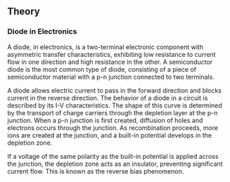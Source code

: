 ## Theory 

### Diode in Electronics

<p>
A diode, in electronics, is a two-terminal electronic component with asymmetric transfer characteristics, exhibiting low resistance to current flow in one direction and high resistance in the other. A semiconductor diode is the most common type of diode, consisting of a piece of semiconductor material with a p-n junction connected to two terminals.
</p>

<p>
A diode allows electric current to pass in the forward direction and blocks current in the reverse direction. The behavior of a diode in a circuit is described by its I-V characteristics. The shape of this curve is determined by the transport of charge carriers through the depletion layer at the p-n junction. When a p-n junction is first created, diffusion of holes and electrons occurs through the junction. As recombination proceeds, more ions are created at the junction, and a built-in potential develops in the depletion zone.
</p>

<p>
If a voltage of the same polarity as the built-in potential is applied across the junction, the depletion zone acts as an insulator, preventing significant current flow. This is known as the reverse bias phenomenon.
</p>
